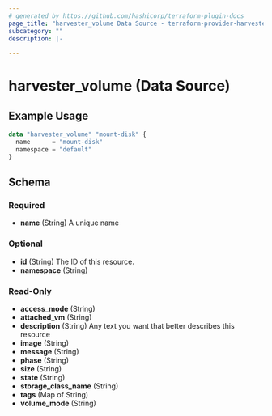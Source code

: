 ```yaml
---
# generated by https://github.com/hashicorp/terraform-plugin-docs
page_title: "harvester_volume Data Source - terraform-provider-harvester"
subcategory: ""
description: |-
  
---
```


# harvester_volume (Data Source)



## Example Usage

```terraform
data "harvester_volume" "mount-disk" {
  name      = "mount-disk"
  namespace = "default"
}
```

<!-- schema generated by tfplugindocs -->
## Schema

### Required

- **name** (String) A unique name

### Optional

- **id** (String) The ID of this resource.
- **namespace** (String)

### Read-Only

- **access_mode** (String)
- **attached_vm** (String)
- **description** (String) Any text you want that better describes this resource
- **image** (String)
- **message** (String)
- **phase** (String)
- **size** (String)
- **state** (String)
- **storage_class_name** (String)
- **tags** (Map of String)
- **volume_mode** (String)


